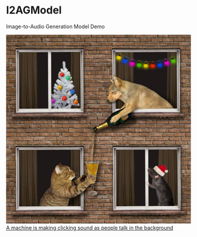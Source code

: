 # I2AGModel
Image-to-Audio Generation Model Demo

![image](https://github.com/yachuchang1031/I2AGModel/blob/main/cat_dog_water_pouring.jpg)
[A machine is making clicking sound as people talk in the background](https://user-images.githubusercontent.com/13917097/233925936-916a1e95-24e4-494d-8dce-ad7fa6a74f82.webm)
